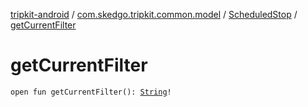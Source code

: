 [tripkit-android](../../index.md) / [com.skedgo.tripkit.common.model](../index.md) / [ScheduledStop](index.md) / [getCurrentFilter](./get-current-filter.md)

# getCurrentFilter

`open fun getCurrentFilter(): `[`String`](https://kotlinlang.org/api/latest/jvm/stdlib/kotlin/-string/index.html)`!`